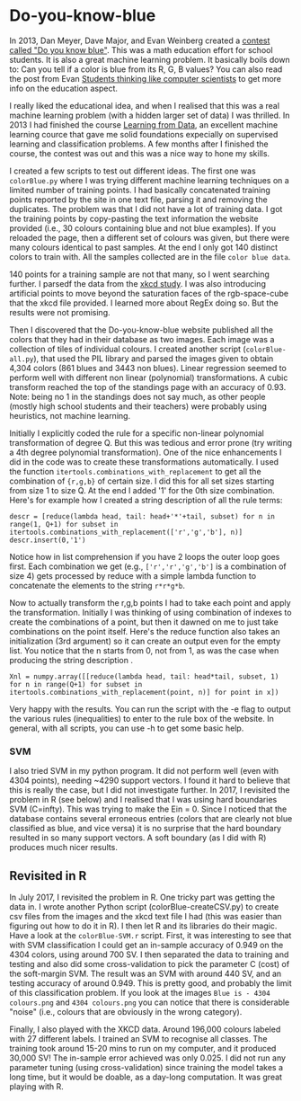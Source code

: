 # Do-you-know-blue

In 2013, Dan Meyer, Dave Major, and Evan Weinberg created a [contest called "Do you know blue"](http://blog.mrmeyer.com/2013/contest-do-you-know-blue/). This was a math education effort for school students. It is also a great machine learning problem. It basically boils down to: Can you tell if a color is blue from its R, G, B values? You can also read the post from Evan [Students thinking like computer scientists](http://evanweinberg.com/2013/04/19/students-thinking-like-computer-scientists/) to get more info on the education aspect. 

I really liked the educational idea, and when I realised that this was a real machine learning problem (with a hidden larger set of data) I was thrilled. In 2013 I had finished the course [Learning from Data](https://work.caltech.edu/telecourse.html), an excellent machine learning cource that gave me solid foundations expecially on supervised learning and classification problems. A few months after I finished the course, the contest was out and this was a nice way to hone my skills. 

I created a few scripts to test out different ideas. The first one was `colorBlue.py` where I was trying different machine learning techniques on a limited number of training points. I had basically concatenated training points reported by the site in one text file, parsing it and removing the duplicates. The problem was that I did not have a lot of training data. I got the training points by copy-pasting the text information the website provided (i.e., 30 colours containing blue and not blue examples). If you reloaded the page, then a different set of colours was given, but there were many colours identical to past samples. At the end I only got 140 distinct colors to train with. All the samples collected are in the file `color blue data`. 

140 points for a training sample are not that many, so I went searching further. I parsedf the data from the [xkcd study](http://blog.xkcd.com/2010/05/03/color-survey-results/). I was also introducing artificial points to move beyond the saturation faces of the rgb-space-cube that the xkcd file provided. I learned more about RegEx doing so. But the results were not promising.

Then I discovered that the Do-you-know-blue website published all the colors that they had in their database as two images. Each image was a collection of tiles of individual colours.  I created another script (`colorBlue-all.py`), that used the PIL library and parsed the images given to obtain 4,304 colors (861 blues and 3443 non blues). Linear regression seemed to perform well with different non linear (polynomial) transformations. A cubic transform reached the top of the standings page with an accuracy of 0.93. Note: being no 1 in the standings does not say much, as other people (mostly high school students and their teachers) were probably using heuristics, not machine learning.

Initially I explicitly coded the rule for a specific non-linear polynomial transformation of degree Q. But this was tedious and error prone (try writing a 4th degree polynomial transformation). One of the nice enhancements I did in the code was to create these transformations automatically. I used the function `itertools.combinations_with_replacement` to get all the combination of `{r,g,b}` of certain size. I did this for all set sizes starting from size 1 to size Q. At the end I added '1' for the 0th size combination. Here's for example how I created a string description of all the rule terms: 

```
descr = [reduce(lambda head, tail: head+'*'+tail, subset) for n in range(1, Q+1) for subset in itertools.combinations_with_replacement(['r','g','b'], n)]
descr.insert(0,'1') 
```
Notice how in list comprehension if you have 2 loops the outer loop goes first. Each combination we get (e.g., `['r','r','g','b']` is a combination of size 4) gets processed by reduce with a simple lambda function to concatenate the elements to the string `r*r*g*b`.

Now to actually transform the r,g,b points I had to take each point and apply the transformation. Initially I was thinking of using combination of indexes to create the combinations of a point, but then it dawned on me to just take combinations on the point itself. Here's the reduce function also takes an initialization (3rd argument) so it can create an output even for the empty list. You notice that the n starts from 0, not from 1, as was the case when producing the string description . 
 
``` 
Xnl = numpy.array([[reduce(lambda head, tail: head*tail, subset, 1) for n in range(Q+1) for subset in itertools.combinations_with_replacement(point, n)] for point in x])
```
Very happy with the results. You can run the script with the -e flag to output the various rules (inequalities) to enter to the rule box of the website. In general, with all scripts, you can use -h to get some basic help.

### SVM

I also tried SVM in my python program. It did not perform well (even with 4304 points), needing ~4290 support vectors. I found it hard to believe that this is really the case, but I did not investigate further. In 2017, I revisited the problem in R (see below) and I realised that I was using hard boundaries SVM (C=infty). This was trying to make the Ein = 0. Since I noticed that the database contains several erroneous entries (colors that are clearly not blue classified as blue, and vice versa) it is no surprise that the hard boundary resulted in so many support vectors. A soft boundary (as I did with R) produces much nicer results.



## Revisited in R

In July 2017, I revisited the problem in R. One tricky part was getting the data in. I wrote another Python script (colorBlue-createCSV.py) to create csv files from the images and the xkcd text file I had (this was easier than figuring out how to do it in R). I then let R and its libraries do their magic. Have a look at the `colorBlue-SVM.r` script. First, it was interesting to see that with SVM classification I could get an in-sample accuracy of 0.949 on the 4304 colors, using around 700 SV. I then separated the data to training and testing and also did some cross-validation to pick the parameter C (cost) of the soft-margin SVM. The result was an SVM with around 440 SV, and an testing accuracy of around 0.949. This is pretty good, and probably the limit of this classification problem. If you look at the images `Blue is - 4304 colours.png` and `4304 colours.png` you can notice that there is considerable "noise" (i.e., colours that are obviously in the wrong category).

Finally, I also played with the XKCD data. Around 196,000 colours labeled with 27 different labels. I trained an SVM to recognise all classes. The training took around 15-20 mins to run on my computer, and it produced 30,000 SV! The in-sample error achieved was only 0.025. I did not run any parameter tuning (using cross-validation) since training the model takes a long time, but it would be doable, as a day-long computation. It was great playing with R.
